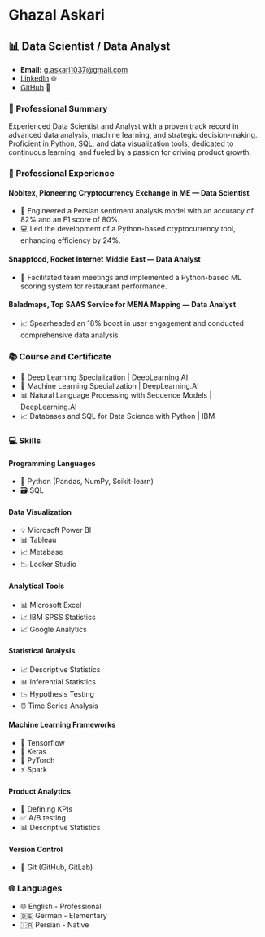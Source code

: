 # Ghazal Askari
## 📊 Data Scientist / Data Analyst
- **Email:** g.askari1037@gmail.com
- [LinkedIn](LinkedIn_link) 🌐
- [GitHub](GitHub_link) 🔗

### 🚀 Professional Summary
Experienced Data Scientist and Analyst with a proven track record in advanced data analysis, machine learning, and strategic decision-making. Proficient in Python, SQL, and data visualization tools, dedicated to continuous learning, and fueled by a passion for driving product growth.

### 💼 Professional Experience

#### Nobitex, Pioneering Cryptocurrency Exchange in ME — Data Scientist 
- 🚀 Engineered a Persian sentiment analysis model with an accuracy of 82% and an F1 score of 80%.
- 💻 Led the development of a Python-based cryptocurrency tool, enhancing efficiency by 24%.

#### Snappfood, Rocket Internet Middle East — Data Analyst
- 🤝 Facilitated team meetings and implemented a Python-based ML scoring system for restaurant performance.

#### Baladmaps, Top SAAS Service for MENA Mapping — Data Analyst
- 📈 Spearheaded an 18% boost in user engagement and conducted comprehensive data analysis.


### 📚 Course and Certificate
- 🧠 Deep Learning Specialization | DeepLearning.AI
- 🤖 Machine Learning Specialization | DeepLearning.AI
- 📊 Natural Language Processing with Sequence Models | DeepLearning.AI
- 📈 Databases and SQL for Data Science with Python | IBM

### 💻 Skills
#### Programming Languages
- 🐍 Python (Pandas, NumPy, Scikit-learn)
- 🗃️ SQL 

#### Data Visualization
- 💡 Microsoft Power BI 
- 📊 Tableau 
- 📈 Metabase 
- 📉 Looker Studio

#### Analytical Tools
- 📊 Microsoft Excel 
- 📈 IBM SPSS Statistics 
- 📈 Google Analytics 

#### Statistical Analysis
- 📈 Descriptive Statistics 
- 📊 Inferential Statistics 
- 📉 Hypothesis Testing 
- ⏰ Time Series Analysis 

#### Machine Learning Frameworks
- 🧠 Tensorflow 
- 🧠 Keras 
- 🧠 PyTorch  
- ⚡ Spark 

#### Product Analytics 
- 🎯 Defining KPIs 
- ✅ A/B testing 
- 📊 Descriptive Statistics   

#### Version Control
- 🔄 Git (GitHub, GitLab)

### 🌐 Languages
- 🌐 English - Professional 
- 🇩🇪 German - Elementary
- 🇮🇷 Persian - Native
